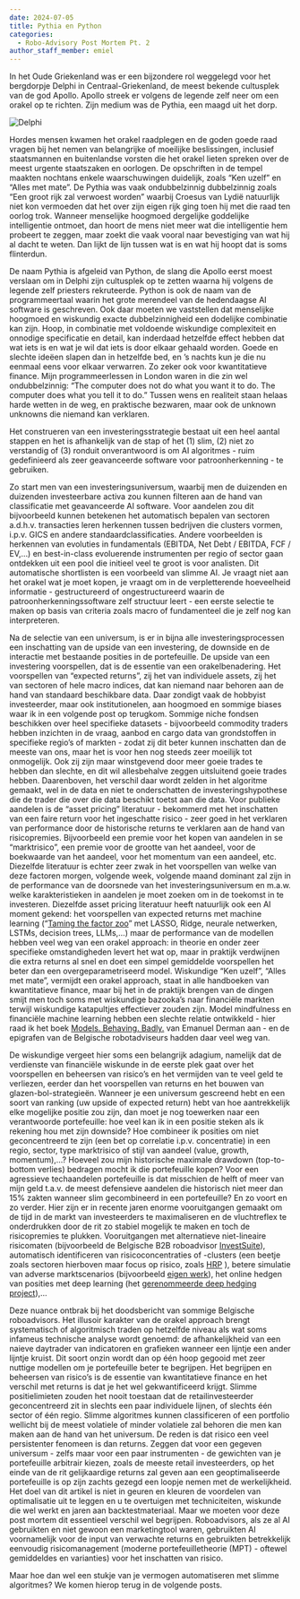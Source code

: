 ```yaml
---
date: 2024-07-05
title: Pythia en Python
categories:
  - Robo-Advisory Post Mortem Pt. 2
author_staff_member: emiel
---
```


In het Oude Griekenland was er een bijzondere rol weggelegd voor het bergdorpje Delphi in Centraal-Griekenland, de meest bekende cultusplek van de god Apollo. Apollo streek er volgens de legende zelf neer om een orakel op te richten. Zijn medium was de Pythia, een maagd uit het dorp. 

![Delphi](https:\\nonkelfonds.github.io/images/delphi-photo-13721043.jpeg)


Hordes mensen kwamen het orakel raadplegen en de goden goede raad vragen bij het nemen van belangrijke of moeilijke beslissingen, inclusief staatsmannen en buitenlandse vorsten die het orakel lieten spreken over de meest urgente staatszaken en oorlogen. De opschriften in de tempel maakten nochtans enkele waarschuwingen duidelijk, zoals “Ken uzelf” en “Alles met mate”. De Pythia was vaak ondubbelzinnig dubbelzinnig zoals “Een groot rijk zal verwoest worden” waarbij Croesus van Lydië natuurlijk niet kon vermoeden dat het over zijn eigen rijk ging toen hij met die raad ten oorlog trok. Wanneer menselijke hoogmoed dergelijke goddelijke intelligentie ontmoet, dan hoort de mens niet meer wat die intelligentie hem probeert te zeggen, maar zoekt die vaak vooral naar bevestiging van wat hij al dacht te weten. Dan lijkt de lijn tussen wat is en wat hij hoopt dat is soms flinterdun.

De naam Pythia is afgeleid van Python, de slang die Apollo eerst moest verslaan om in Delphi zijn cultusplek op te zetten waarna hij volgens de legende zelf priesters rekruteerde. Python is ook de naam van de programmeertaal waarin het grote merendeel van de hedendaagse AI software is geschreven. Ook daar moeten we vaststellen dat menselijke hoogmoed en wiskundig exacte dubbelzinnigheid een dodelijke combinatie kan zijn. Hoop, in combinatie met voldoende wiskundige complexiteit en onnodige specificatie en detail, kan inderdaad hetzelfde effect hebben dat wat iets is en wat je wil dat iets is door elkaar gehaald worden. Goede en slechte ideëen slapen dan in hetzelfde bed, en ’s nachts kun je die nu eenmaal eens voor elkaar verwarren. Zo zeker ook voor kwantitatieve finance. Mijn programmeerlessen in London waren in die zin wel ondubbelzinnig: “The computer does not do what you want it to do. The computer does what you tell it to do.” Tussen wens en realiteit staan helaas harde wetten in de weg, en praktische bezwaren, maar ook de unknown unknowns die niemand kan verklaren.

Het construeren van een investeringsstrategie bestaat uit een heel aantal stappen en het is afhankelijk van de stap of het (1) slim, (2) niet zo verstandig of (3) ronduit onverantwoord is om AI algoritmes - ruim gedefinieerd als zeer geavanceerde software voor patroonherkenning - te gebruiken. 

Zo start men van een investeringsuniversum, waarbij men de duizenden en duizenden investeerbare activa zou kunnen filteren aan de hand van classificatie met geavanceerde AI software. Voor aandelen zou dit bijvoorbeeld kunnen betekenen het automatisch bepalen van sectoren a.d.h.v. transacties leren herkennen tussen bedrijven die clusters vormen, i.p.v. GICS en andere standaardclassificaties. Andere voorbeelden is herkennen van evoluties in fundamentals (EBITDA, Net Debt / EBITDA, FCF / EV,…) en best-in-class evoluerende instrumenten per regio of sector gaan ontdekken uit een pool die initieel veel te groot is voor analisten. Dit automatische shortlisten is een voorbeeld van slimme AI. Je vraagt niet aan het orakel wat je moet kopen, je vraagt om in de verpletterende hoeveelheid informatie - gestructureerd of ongestructureerd waarin de patroonherkenningssoftware zelf structuur leert - een eerste selectie te maken op basis van criteria zoals macro of fundamenteel die je zelf nog kan interpreteren. 

Na de selectie van een universum, is er in bijna alle investeringsprocessen een inschatting van de upside van een investering, de downside en de interactie met bestaande posities in de portefeuille. De upside van een investering voorspellen, dat is de essentie van een orakelbenadering. Het voorspellen van “expected returns”, zij het van individuele assets, zij het van sectoren of hele macro indices, dat kan niemand naar behoren aan de hand van standaard beschikbare data. Daar zondigt vaak de hobbyist investeerder, maar ook institutionelen, aan hoogmoed en sommige biases waar ik in een volgende post op terugkom. Sommige niche fondsen beschikken over heel specifieke datasets - bijvoorbeeld commodity traders hebben inzichten in de vraag, aanbod en cargo data van grondstoffen in specifieke regio’s of markten - zodat zij dit beter kunnen inschatten dan de meeste van ons, maar het is voor hen nog steeds zeer moeilijk tot onmogelijk. Ook zij zijn maar winstgevend door meer goeie trades te hebben dan slechte, en dit wil allesbehalve zeggen uitsluitend goeie trades hebben. Daarenboven, het verschil daar wordt zelden in het algoritme gemaakt, wel in de data en niet te onderschatten de investeringshypothese die de trader die over die data beschikt toetst aan die data. Voor publieke aandelen is de “asset pricing” literatuur - bekommerd met het inschatten van een faire return voor het ingeschatte risico - zeer goed in het verklaren van performance door de historische returns te verklaren aan de hand van risicopremies. Bijvoorbeeld een premie voor het kopen van aandelen in se “marktrisico”, een premie voor de grootte van het aandeel, voor de boekwaarde van het aandeel, voor het momentum van een aandeel, etc. Diezelfde literatuur is echter zeer zwak in het voorspellen van welke van deze factoren morgen, volgende week, volgende maand dominant zal zijn in de performance van de doorsnede van het investeringsuniversum en m.a.w. welke karakteristieken in aandelen je moet zoeken om in de toekomst in te investeren. 
Diezelfde asset pricing literatuur heeft natuurlijk ook een AI moment gekend: het voorspellen van expected returns met machine learning (“[Taming the factor zoo](https://dachxiu.chicagobooth.edu/download/ZOO.pdf)” met LASSO, Ridge, neurale netwerken, LSTMs, decision trees, LLMs,…) maar de performance van de modellen hebben veel weg van een orakel approach: in theorie en onder zeer specifieke omstandigheden levert het wat op, maar in praktijk verdwijnen die extra returns al snel en doet een simpel gemiddelde voorspellen het beter dan een overgeparametriseerd model. Wiskundige “Ken uzelf”, “Alles met mate”, vermijdt een orakel approach, staat in alle handboeken van kwantitatieve finance, maar bij het in de praktijk brengen van de dingen smijt men toch soms met wiskundige bazooka’s naar financiële markten terwijl wiskundige katapultjes effectiever zouden zijn. Model mindfulness en financiële machine learning hebben een slechte relatie ontwikkeld  - hier raad ik het boek [Models. Behaving. Badly.](https://www.amazon.com/Models-Behaving-Badly-Confusing-Illusion-Reality-Disaster/dp/1439164991) van Emanuel Derman aan - en de epigrafen van de Belgische robotadviseurs hadden daar veel weg van.

De wiskundige vergeet hier soms een belangrijk adagium, namelijk dat de verdienste van financiële wiskunde in de eerste plek gaat over het voorspellen en beheersen van risico’s en het vermijden van te veel geld te verliezen, eerder dan het voorspellen van returns en het bouwen van glazen-bol-strategieën. Wanneer je een universum gescreend hebt en een soort van ranking (uw upside of expected return) hebt van hoe aantrekkelijk elke mogelijke positie zou zijn, dan moet je nog toewerken naar een verantwoorde portefeuille: hoe veel kan ik in een positie steken als ik rekening hou met zijn downside? Hoe combineer ik posities om niet geconcentreerd te zijn (een bet op correlatie i.p.v. concentratie) in een regio, sector, type marktrisico of stijl van aandeel (value, growth, momentum),…? Hoeveel zou mijn historische maximale drawdown (top-to-bottom verlies) bedragen mocht ik die portefeuille kopen? Voor een agressieve techaandelen portefeuille is dat misschien de helft of meer van mijn geld t.a.v.  de meest defensieve aandelen die historisch niet meer dan 15% zakten wanneer slim gecombineerd in een portefeuille? En zo voort en zo verder. Hier zijn er in recente jaren enorme vooruitgangen gemaakt om de tijd in de markt van investeerders te maximaliseren en de vluchtreflex te onderdrukken door de rit zo stabiel mogelijk te maken en toch de risicopremies te plukken. Vooruitgangen met alternatieve niet-lineaire risicomaten (bijvoorbeeld de Belgische B2B roboadvisor [InvestSuite](https://www.investsuite.com/)), automatisch identificeren van risicoconcentraties of -clusters (een beetje zoals sectoren hierboven maar focus op risico, zoals [HRP](https://thepythonlab.medium.com/hierarchical-risk-parity-portfolio-optimization-f40584d7481d#:~:text=Hierarchical%20risk%20parity%20(HRP)%20is,asset%20classes%20and%20their%20correlations) ), betere simulatie van adverse marktscenarios (bijvoorbeeld [eigen werk](https://emiellemahieu.github.io/research_projects)), het online hedgen van posities met deep learning (het [gerenommeerde deep hedging project](https://www.tandfonline.com/doi/abs/10.1080/14697688.2019.1571683)),…

Deze nuance ontbrak bij het doodsbericht van sommige Belgische roboadvisors. Het illusoir karakter van de orakel approach brengt systematisch of algoritmisch traden op hetzelfde niveau als wat soms infameus technische analyse wordt genoemd:  de afhankelijkheid van een naieve daytrader van indicatoren en grafieken wanneer een lijntje een ander lijntje kruist. Dit soort onzin wordt dan op één hoop gegooid met zeer nuttige modellen om je portefeuille beter te begrijpen. Het begrijpen en beheersen van risico’s is de essentie van kwantitatieve finance en het verschil met returns is dat je het wel gekwantificeerd krijgt. Slimme positielimieten zouden het nooit toestaan dat de retailinvesteerder geconcentreerd zit in slechts een paar individuele lijnen, of slechts één sector of één regio. Slimme algoritmes kunnen classificeren of een portfolio wellicht bij de meest volatiele of minder volatiele zal behoren die men kan maken aan de hand van het universum. De reden is dat risico een veel persistenter fenomeen is dan returns. Zeggen dat voor een gegeven universum - zelfs maar voor een paar instrumenten - de gewichten van je portefeuille arbitrair kiezen, zoals de meeste retail investeerders, op het einde van de rit gelijkaardige returns zal geven aan een geoptimaliseerde portefeuille is op zijn zachts gezegd een loopje nemen met de werkelijkheid. Het doel van dit artikel is niet in geuren en kleuren de voordelen van optimalisatie uit te leggen en u te overtuigen met techniciteiten, wiskunde die wel werkt en jaren aan backtestmateriaal. Maar we moeten voor deze post mortem dit essentieel verschil wel begrijpen. Roboadvisors, als ze al AI gebruikten en niet gewoon een marketingtool waren, gebruikten AI voornamelijk voor de input van verwachte returns en gebruikten betrekkelijk eenvoudig risicomanagement (moderne portefeuilletheorie (MPT) - oftewel gemiddeldes en varianties) voor het inschatten van risico.

Maar hoe dan wel een stukje van je vermogen automatiseren met slimme algoritmes? We komen hierop terug in de volgende posts.


